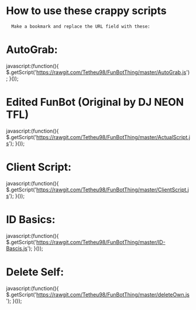 How to use these crappy scripts
=======

      Make a bookmark and replace the URL field with these:


  AutoGrab:
  ==
 javascript:(function(){
 	$.getScript('https://rawgit.com/Tetheu98/FunBotThing/master/AutoGrab.js');
 }());

  Edited FunBot (Original by DJ NEON TFL)
  ==
 javascript:(function(){
   $.getScript('https://rawgit.com/Tetheu98/FunBotThing/master/ActualScript.js');
 }());

  Client Script:
  ==
 javascript:(function(){
   $.getScript('https://rawgit.com/Tetheu98/FunBotThing/master/ClientScript.js');
 }());

  ID Basics:
  ==
 javascript:(function(){
   $.getScript('https://rawgit.com/Tetheu98/FunBotThing/master/ID-Bascis.js');
 }());

  Delete Self:
  ==
 javascript:(function(){
   $.getScript('https://rawgit.com/Tetheu98/FunBotThing/master/deleteOwn.js');
 }());

